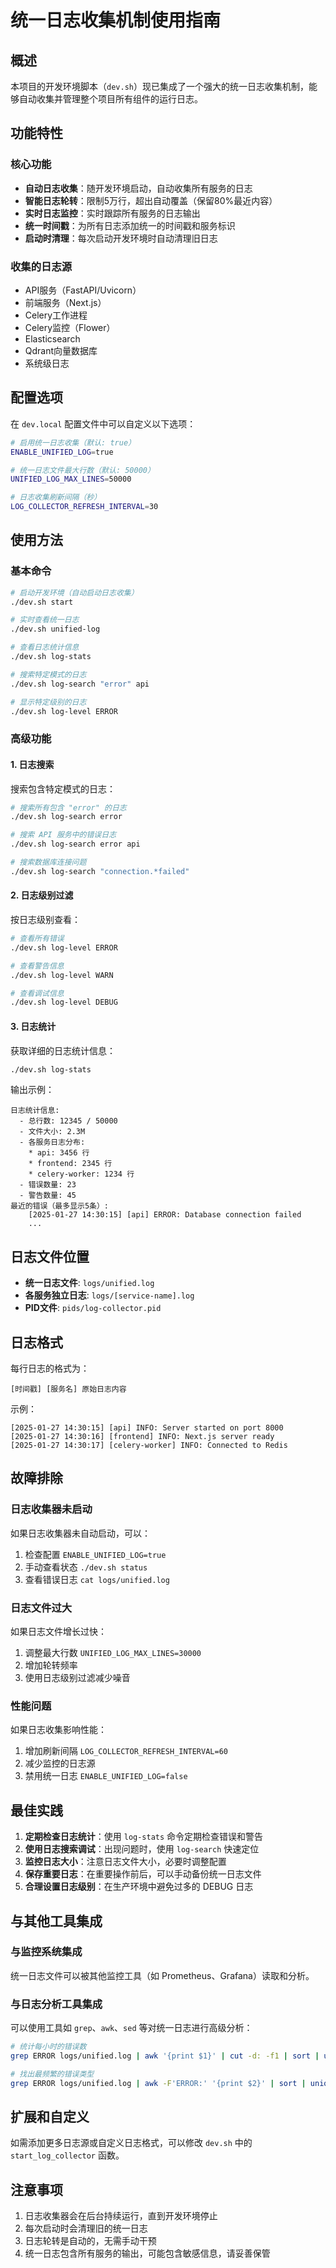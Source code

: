# 统一日志收集机制使用指南

## 概述

本项目的开发环境脚本（`dev.sh`）现已集成了一个强大的统一日志收集机制，能够自动收集并管理整个项目所有组件的运行日志。

## 功能特性

### 核心功能
- **自动日志收集**：随开发环境启动，自动收集所有服务的日志
- **智能日志轮转**：限制5万行，超出自动覆盖（保留80%最近内容）
- **实时日志监控**：实时跟踪所有服务的日志输出
- **统一时间戳**：为所有日志添加统一的时间戳和服务标识
- **启动时清理**：每次启动开发环境时自动清理旧日志

### 收集的日志源
- API服务（FastAPI/Uvicorn）
- 前端服务（Next.js）
- Celery工作进程
- Celery监控（Flower）
- Elasticsearch
- Qdrant向量数据库
- 系统级日志

## 配置选项

在 `dev.local` 配置文件中可以自定义以下选项：

```bash
# 启用统一日志收集（默认: true）
ENABLE_UNIFIED_LOG=true

# 统一日志文件最大行数（默认: 50000）
UNIFIED_LOG_MAX_LINES=50000

# 日志收集刷新间隔（秒）
LOG_COLLECTOR_REFRESH_INTERVAL=30
```

## 使用方法

### 基本命令

```bash
# 启动开发环境（自动启动日志收集）
./dev.sh start

# 实时查看统一日志
./dev.sh unified-log

# 查看日志统计信息
./dev.sh log-stats

# 搜索特定模式的日志
./dev.sh log-search "error" api

# 显示特定级别的日志
./dev.sh log-level ERROR
```

### 高级功能

#### 1. 日志搜索
搜索包含特定模式的日志：
```bash
# 搜索所有包含 "error" 的日志
./dev.sh log-search error

# 搜索 API 服务中的错误日志
./dev.sh log-search error api

# 搜索数据库连接问题
./dev.sh log-search "connection.*failed"
```

#### 2. 日志级别过滤
按日志级别查看：
```bash
# 查看所有错误
./dev.sh log-level ERROR

# 查看警告信息
./dev.sh log-level WARN

# 查看调试信息
./dev.sh log-level DEBUG
```

#### 3. 日志统计
获取详细的日志统计信息：
```bash
./dev.sh log-stats
```

输出示例：
```
日志统计信息:
  - 总行数: 12345 / 50000
  - 文件大小: 2.3M
  - 各服务日志分布:
    * api: 3456 行
    * frontend: 2345 行
    * celery-worker: 1234 行
  - 错误数量: 23
  - 警告数量: 45
最近的错误（最多显示5条）:
    [2025-01-27 14:30:15] [api] ERROR: Database connection failed
    ...
```

## 日志文件位置

- **统一日志文件**: `logs/unified.log`
- **各服务独立日志**: `logs/[service-name].log`
- **PID文件**: `pids/log-collector.pid`

## 日志格式

每行日志的格式为：
```
[时间戳] [服务名] 原始日志内容
```

示例：
```
[2025-01-27 14:30:15] [api] INFO: Server started on port 8000
[2025-01-27 14:30:16] [frontend] INFO: Next.js server ready
[2025-01-27 14:30:17] [celery-worker] INFO: Connected to Redis
```

## 故障排除

### 日志收集器未启动
如果日志收集器未自动启动，可以：
1. 检查配置 `ENABLE_UNIFIED_LOG=true`
2. 手动查看状态 `./dev.sh status`
3. 查看错误日志 `cat logs/unified.log`

### 日志文件过大
如果日志文件增长过快：
1. 调整最大行数 `UNIFIED_LOG_MAX_LINES=30000`
2. 增加轮转频率
3. 使用日志级别过滤减少噪音

### 性能问题
如果日志收集影响性能：
1. 增加刷新间隔 `LOG_COLLECTOR_REFRESH_INTERVAL=60`
2. 减少监控的日志源
3. 禁用统一日志 `ENABLE_UNIFIED_LOG=false`

## 最佳实践

1. **定期检查日志统计**：使用 `log-stats` 命令定期检查错误和警告
2. **使用日志搜索调试**：出现问题时，使用 `log-search` 快速定位
3. **监控日志大小**：注意日志文件大小，必要时调整配置
4. **保存重要日志**：在重要操作前后，可以手动备份统一日志文件
5. **合理设置日志级别**：在生产环境中避免过多的 DEBUG 日志

## 与其他工具集成

### 与监控系统集成
统一日志文件可以被其他监控工具（如 Prometheus、Grafana）读取和分析。

### 与日志分析工具集成
可以使用工具如 `grep`、`awk`、`sed` 等对统一日志进行高级分析：

```bash
# 统计每小时的错误数
grep ERROR logs/unified.log | awk '{print $1}' | cut -d: -f1 | sort | uniq -c

# 找出最频繁的错误类型
grep ERROR logs/unified.log | awk -F'ERROR:' '{print $2}' | sort | uniq -c | sort -rn
```

## 扩展和自定义

如需添加更多日志源或自定义日志格式，可以修改 `dev.sh` 中的 `start_log_collector` 函数。

## 注意事项

1. 日志收集器会在后台持续运行，直到开发环境停止
2. 每次启动时会清理旧的统一日志
3. 日志轮转是自动的，无需手动干预
4. 统一日志包含所有服务的输出，可能包含敏感信息，请妥善保管
